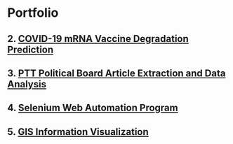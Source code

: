 # Portfolio

## 2. [**COVID-19 mRNA Vaccine Degradation Prediction**](/2.%20COVID-19%20mRNA%20Vaccine%20Degradation%20Prediction)

## 3. [**PTT Political Board Article Extraction and Data Analysis**](/3.%20PTT%20Political%20Board%20Article%20Extraction%20and%20Data%20Analysis)

## 4. [**Selenium Web Automation Program**](/4.%20Selenium%20Web%20Automation%20Program)

## 5. [**GIS Information Visualization**](/5.%20GIS%20Information%20Visualization)
